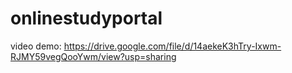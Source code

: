 # onlinestudyportal
video demo:
https://drive.google.com/file/d/14aekeK3hTry-Ixwm-RJMY59vegQooYwm/view?usp=sharing
